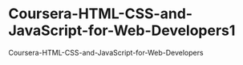 # Coursera-HTML-CSS-and-JavaScript-for-Web-Developers1
Coursera-HTML-CSS-and-JavaScript-for-Web-Developers
